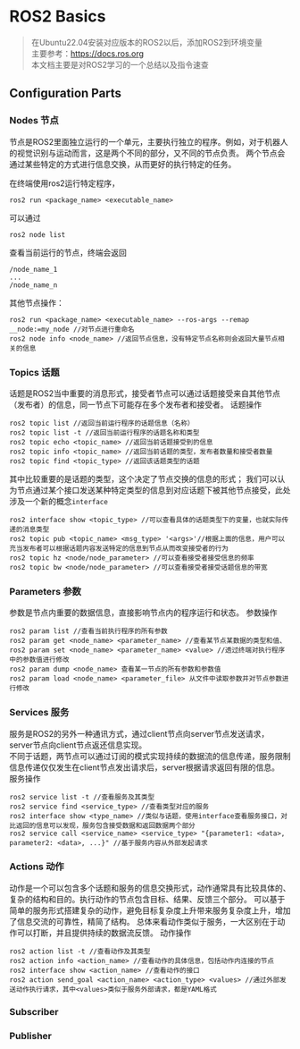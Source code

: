 # ROS2 Basics

>在Ubuntu22.04安装对应版本的ROS2以后，添加ROS2到环境变量  
>主要参考：https://docs.ros.org   
>本文档主要是对ROS2学习的一个总结以及指令速查

## Configuration Parts

### Nodes 节点

节点是ROS2里面独立运行的一个单元，主要执行独立的程序。例如，对于机器人的视觉识别与运动而言，这是两个不同的部分，又不同的节点负责。
两个节点会通过某些特定的方式进行信息交换，从而更好的执行特定的任务。

在终端使用ros2运行特定程序，
```
ros2 run <package_name> <executable_name>
```
可以通过
```
ros2 node list
```
查看当前运行的节点，终端会返回
```
/node_name_1
...
/node_name_n
```
其他节点操作：
```
ros2 run <package_name> <executable_name> --ros-args --remap __node:=my_node //对节点进行重命名
ros2 node info <node_name> //返回节点信息，没有特定节点名称则会返回大量节点相关的信息
```
### Topics 话题

话题是ROS2当中重要的消息形式，接受者节点可以通过话题接受来自其他节点（发布者）的信息，同一节点下可能存在多个发布者和接受者。
话题操作
```
ros2 topic list //返回当前运行程序的话题信息（名称）
ros2 topic list -t //返回当前运行程序的话题名称和类型
ros2 topic echo <topic_name> //返回当前话题接受到的信息
ros2 topic info <topic_name> //返回当前话题的类型，发布者数量和接受者数量
ros2 topic find <topic_type> //返回该话题类型的话题
```
其中比较重要的是话题的类型，这个决定了节点交换的信息的形式；
我们可以认为节点通过某个接口发送某种特定类型的信息到对应话题下被其他节点接受，此处涉及一个新的概念```interface```
```
ros2 interface show <topic_type> //可以查看具体的话题类型下的变量，也就实际传递的消息类型
ros2 topic pub <topic_name> <msg_type> '<args>'//根据上面的信息，用户可以充当发布者可以根据话题内容发送特定的信息到节点从而改变接受者的行为
ros2 topic hz <node/node_parameter> //可以查看接受者接受信息的频率
ros2 topic bw <node/node_parameter> //可以查看接受者接受话题信息的带宽
```
### Parameters 参数

参数是节点内重要的数据信息，直接影响节点内的程序运行和状态。
参数操作
```
ros2 param list //查看当前执行程序的所有参数
ros2 param get <node_name> <parameter_name> //查看某节点某数据的类型和值、
ros2 param set <node_name> <parameter_name> <value> //透过终端对执行程序中的参数值进行修改
ros2 param dump <node_name> 查看某一节点的所有参数和参数值
ros2 param load <node_name> <parameter_file> 从文件中读取参数并对节点参数进行修改
```
### Services 服务

服务是ROS2的另外一种通讯方式，通过client节点向server节点发送请求，server节点向client节点返还信息实现。  
不同于话题，两节点可以通过订阅的模式实现持续的数据流的信息传递，服务限制信息传递仅仅发生在client节点发出请求后，server根据请求返回有限的信息。  
服务操作
```
ros2 service list -t //查看服务及其类型
ros2 service find <service_type> //查看类型对应的服务
ros2 interface show <type_name> //类似与话题，使用interface查看服务接口，对比返回的信息可以发现，服务包含接受数据和返回数据两个部分
ros2 service call <service_name> <service_type> "{parameter1: <data>, parameter2: <data>, ...}" //基于服务内容从外部发起请求
```

### Actions 动作

动作是一个可以包含多个话题和服务的信息交换形式，动作通常具有比较具体的、复杂的结构和目的。执行动作的节点包含目标、结果、反馈三个部分。
可以基于简单的服务形式搭建复杂的动作，避免目标复杂度上升带来服务复杂度上升，增加了信息交流的可靠性，精简了结构。
总体来看动作类似于服务，一大区别在于动作可以打断，并且提供持续的数据流反馈。
动作操作
```
ros2 action list -t //查看动作及其类型
ros2 action info <action_name> //查看动作的具体信息，包括动作内连接的节点
ros2 interface show <action_name> //查看动作的接口
ros2 action send_goal <action_name> <action_type> <values> //通过外部发送动作执行请求，其中<values>类似于服务外部请求，都是YAML格式
```
### Subscriber

### Publisher

### 

### 

